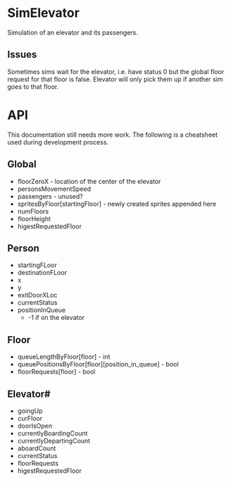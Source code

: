 # SimElevator
Simulation of an elevator and its passengers.

## Issues
Sometimes sims wait for the elevator, i.e. have status 0 but the global floor request for that floor is false.  Elevator will only pick them up if another sim goes to that floor.

# API

This documentation still needs more work. The following is a cheatsheet used during development process.

## Global

* floorZeroX - location of the center of the elevator
* personsMovementSpeed
* passengers - unused?
* spritesByFloor[startingFloor] - newly created sprites appended here
* numFloors
* floorHeight
* higestRequestedFloor

## Person

* startingFLoor
* destinationFLoor
* x
* y
* exitDoorXLoc
* currentStatus
* positionInQueue
  * -1 if on the elevator

## Floor

* queueLengthByFloor[floor] - int
* queuePositionsByFloor[floor][position_in_queue] - bool
* floorRequests[floor] - bool

## Elevator#

* goingUp
* curFloor
* doorIsOpen
* currentlyBoardingCount
* currentlyDepartingCount
* aboardCount
* currentStatus
* floorRequests
* higestRequestedFloor